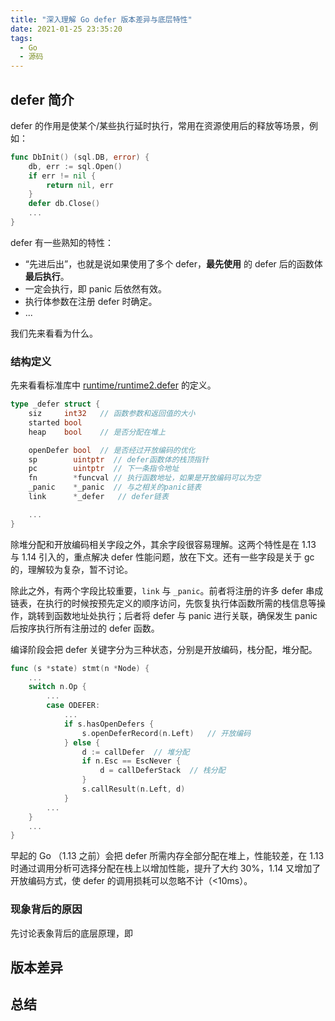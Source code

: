 ```yaml
---
title: "深入理解 Go defer 版本差异与底层特性"
date: 2021-01-25 23:35:20
tags:
  - Go
  - 源码
---
```


## defer 简介

defer 的作用是使某个/某些执行延时执行，常用在资源使用后的释放等场景，例如：

```go
func DbInit() (sql.DB, error) {
    db, err := sql.Open()
    if err != nil {
        return nil, err
    }
    defer db.Close()
    ...
}
```

defer 有一些熟知的特性：

- “先进后出”，也就是说如果使用了多个 defer，**最先使用** 的 defer 后的函数体 **最后执行**。
- 一定会执行，即 panic 后依然有效。
- 执行体参数在注册 defer 时确定。
- ...

我们先来看看为什么。

### 结构定义

先来看看标准库中 [runtime/runtime2.defer](https://github.com/golang/go/blob/41d8e61a6b9d8f9db912626eb2bbc535e929fefc/src/runtime/runtime2.go#L907) 的定义。

```go
type _defer struct {
	siz     int32	// 函数参数和返回值的大小
	started bool
	heap    bool	// 是否分配在堆上

	openDefer bool	// 是否经过开放编码的优化
	sp        uintptr  // defer函数体的栈顶指针
	pc        uintptr  // 下一条指令地址
	fn        *funcval // 执行函数地址，如果是开放编码可以为空
	_panic    *_panic  // 与之相关的panic链表
	link      *_defer	// defer链表

	...
}
```

除堆分配和开放编码相关字段之外，其余字段很容易理解。这两个特性是在 1.13 与 1.14 引入的，重点解决 defer 性能问题，放在下文。还有一些字段是关于 gc 的，理解较为复杂，暂不讨论。

除此之外，有两个字段比较重要，`link` 与 `_panic`。前者将注册的许多 defer 串成链表，在执行的时候按预先定义的顺序访问，先恢复执行体函数所需的栈信息等操作，跳转到函数地址处执行；后者将 defer 与 panic 进行关联，确保发生 panic 后按序执行所有注册过的 defer 函数。

编译阶段会把 defer 关键字分为三种状态，分别是开放编码，栈分配，堆分配。

```go
func (s *state) stmt(n *Node) {
    ...
    switch n.Op {
        ...
        case ODEFER:
			...
			if s.hasOpenDefers {
				s.openDeferRecord(n.Left)	// 开放编码
			} else {
				d := callDefer	// 堆分配
				if n.Esc == EscNever {
					d = callDeferStack	// 栈分配
				}
				s.callResult(n.Left, d)
			}
        ...
    }
    ...
}

```

早起的 Go （1.13 之前）会把 defer 所需内存全部分配在堆上，性能较差，在 1.13 时通过调用分析可选择分配在栈上以增加性能，提升了大约 30%，1.14 又增加了开放编码方式，使 defer 的调用损耗可以忽略不计（<10ms）。

### 现象背后的原因

先讨论表象背后的底层原理，即

## 版本差异



## 总结



